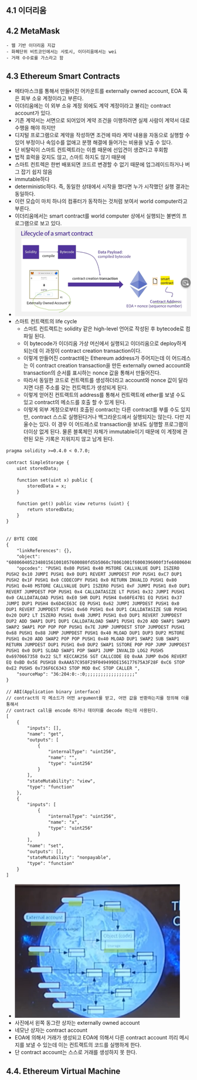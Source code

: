 ## 4.1 이더리움

## 4.2 MetaMask

    - 웹 기반 이더리움 지갑
    - 화폐단위 비트코인에서는 사토시, 이더리움에서는 wei
    - 거래 수수료를 가스라고 함

## 4.3 Ethereum Smart Contracts

- 메타마스크를 통해서 만들어진 어카운트를 externally owned account, EOA 혹은 회부 소유 계정이라고 부른다.
- 이더리움에는 이 외부 소유 계정 외에도 계약 계정이라고 불리는 contract account가 있다.
- 기존 계약서는 서면으로 되어있어 계약 조건을 이행하려면 실제 사람이 계약서 대로 수행을 해야 하지만
- 디지털 프로그램으로 계약을 작성하면 조건에 따라 계약 내용을 자동으로 실행할 수 있어 부정이나 속임수를 없애고 분쟁 해결에 들어가는 비용을 낮출 수 있다.
- 단 비탈릭이 스마트 컨트렉트라는 이름 때문에 선입견이 생겼다고 후회함
- 법적 효력을 갖지도 않고, 스마트 하지도 않기 때문에
- 스마트 컨트렉은 한번 배포되면 코드르 변경할 수 없기 때문에 업그레이드하거나 버그 잡기 쉽지 않음
- immutable하다
- deterministic하다. 즉, 동일한 상태에서 시작을 했다면 누가 시작했던 실행 결과는 동일하다.
- 이런 모습이 마치 하나의 컴퓨터가 동작하는 것처럼 보여서 world computer라고 부른다.
- 이더리움에서는 smart contract를 world computer 상에서 실행되는 불변의 프로그램으로 보고 있다.
- ![1](./1.PNG)
- 스마트 컨트랙트의 life cycle
  - 스마트 컨트랙트는 solidity 같은 high-level 언어로 작성된 후 bytecode로 컴파일 된다.
  - 이 bytecode가 이더리움 가상 머신에서 실행되고 이더리움으로 deploy하게 되는데 이 과정이 contract creation transaction이다.
  - 이렇게 만들어진 contract에는 Ethereum address가 주어지는데 이 어드레스는 이 contract creation transaction을 만든 externally owned account와 transaction의 순서를 표시하는 nonce 값을 통해서 만들어진다.
  - 따라서 동일한 코드로 컨트랙트를 생성하더라고 account와 nonce 값이 달라지면 다른 주소를 갖는 컨트랙트가 생성되게 된다.
  - 이렇게 얻어진 컨트랙트의 address를 통해서 컨트랙트에 ether를 보낼 수도 있고 contract의 메소드를 호출 할 수 있게 된다.
  - 이렇게 외부 계정으로부터 호출된 contract는 다른 contract를 부를 수도 있지만, contract 스스로 실행된다거나 백그라운드에서 실행되지는 않는다. 다만 지울수는 있다. 이 경우 이 어드레스로 transaction을 보내도 실행할 프로그램이 더이상 없게 된다. 물론 블록체인 자체가 immutable이기 때문에 이 계정에 관련된 모든 기록은 지워지지 않고 남게 된다.

```sol
pragma solidity >=0.4.0 < 0.7.0;

contract SimpleStorage {
    uint storedData;

    function set(uint x) public {
        storedData = x;
    }

    function get() public view returns (uint) {
        return storedData;
    }
}


// BYTE CODE
{
	"linkReferences": {},
	"object": "608060405234801561001057600080fd5b5060c78061001f6000396000f3fe6080604052348015600f57600080fd5b506004361060325760003560e01c806360fe47b11460375780636d4ce63c146062575b600080fd5b606060048036036020811015604b57600080fd5b8101908080359060200190929190505050607e565b005b60686088565b6040518082815260200191505060405180910390f35b8060008190555050565b6000805490509056fea264697066735822122013f214aa56d6fd14bd5e71aaa57c958f29f049499de156177675a3f28fc600e264736f6c634300060c0033",
	"opcodes": "PUSH1 0x80 PUSH1 0x40 MSTORE CALLVALUE DUP1 ISZERO PUSH2 0x10 JUMPI PUSH1 0x0 DUP1 REVERT JUMPDEST POP PUSH1 0xC7 DUP1 PUSH2 0x1F PUSH1 0x0 CODECOPY PUSH1 0x0 RETURN INVALID PUSH1 0x80 PUSH1 0x40 MSTORE CALLVALUE DUP1 ISZERO PUSH1 0xF JUMPI PUSH1 0x0 DUP1 REVERT JUMPDEST POP PUSH1 0x4 CALLDATASIZE LT PUSH1 0x32 JUMPI PUSH1 0x0 CALLDATALOAD PUSH1 0xE0 SHR DUP1 PUSH4 0x60FE47B1 EQ PUSH1 0x37 JUMPI DUP1 PUSH4 0x6D4CE63C EQ PUSH1 0x62 JUMPI JUMPDEST PUSH1 0x0 DUP1 REVERT JUMPDEST PUSH1 0x60 PUSH1 0x4 DUP1 CALLDATASIZE SUB PUSH1 0x20 DUP2 LT ISZERO PUSH1 0x4B JUMPI PUSH1 0x0 DUP1 REVERT JUMPDEST DUP2 ADD SWAP1 DUP1 DUP1 CALLDATALOAD SWAP1 PUSH1 0x20 ADD SWAP1 SWAP3 SWAP2 SWAP1 POP POP POP PUSH1 0x7E JUMP JUMPDEST STOP JUMPDEST PUSH1 0x68 PUSH1 0x88 JUMP JUMPDEST PUSH1 0x40 MLOAD DUP1 DUP3 DUP2 MSTORE PUSH1 0x20 ADD SWAP2 POP POP PUSH1 0x40 MLOAD DUP1 SWAP2 SUB SWAP1 RETURN JUMPDEST DUP1 PUSH1 0x0 DUP2 SWAP1 SSTORE POP POP JUMP JUMPDEST PUSH1 0x0 DUP1 SLOAD SWAP1 POP SWAP1 JUMP INVALID LOG2 PUSH5 0x6970667358 0x22 SLT KECCAK256 SGT CALLCODE EQ 0xAA JUMP 0xD6 REVERT EQ 0xBD 0x5E PUSH18 0xAAA57C958F29F049499DE156177675A3F28F 0xC6 STOP 0xE2 PUSH5 0x736F6C6343 STOP MOD 0xC STOP CALLER ",
	"sourceMap": "36:204:0:-:0;;;;;;;;;;;;;;;;;;;"
}

// ABI(Application binary interface)
// contract의 각 메소드가 어떤 argument를 받고, 어떤 값을 반환하는지를 정의해 이를 통해서
// contract call을 encode 하거나 데이터를 decode 하는데 사용된다.
[
	{
		"inputs": [],
		"name": "get",
		"outputs": [
			{
				"internalType": "uint256",
				"name": "",
				"type": "uint256"
			}
		],
		"stateMutability": "view",
		"type": "function"
	},
	{
		"inputs": [
			{
				"internalType": "uint256",
				"name": "x",
				"type": "uint256"
			}
		],
		"name": "set",
		"outputs": [],
		"stateMutability": "nonpayable",
		"type": "function"
	}
]
```

- ![1](./2.PNG)
- 사진에서 왼쪽 동그란 상자는 externally owned account
- 네모난 상자는 contract account
- EOA에 의해서 거래가 생성되고 EOA에 의해서 다른 contract account 끼리 메시지를 보낼 수 있는데 이는 컨트랙트의 코드를 실행하게 한다.
- 단 contract account는 스스로 거래를 생성하지 못 한다.

## 4.4. Ethereum Virtual Machine
